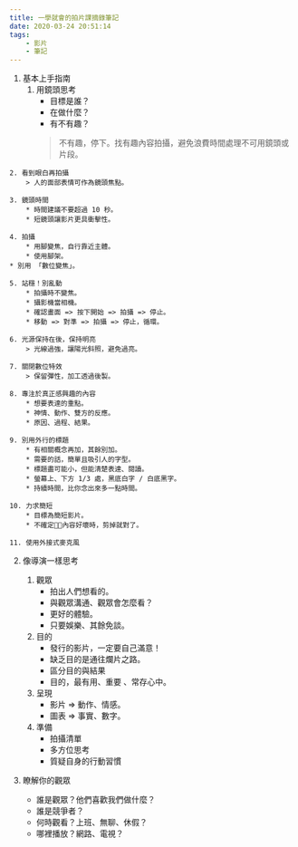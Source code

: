 ```yaml
---
title: 一學就會的拍片課摘錄筆記
date: 2020-03-24 20:51:14
tags:
    - 影片
    - 筆記
---
```


1. 基本上手指南 
    1. 用鏡頭思考
        * 目標是誰？
        * 在做什麼？
        * 有不有趣？
        > 不有趣，停下。找有趣內容拍攝，避免浪費時間處理不可用鏡頭或片段。
<!-- more -->
    2. 看到眼白再拍攝
        > 人的面部表情可作為鏡頭焦點。

    3. 鏡頭時間
        * 時間建議不要超過 10 秒。
        * 短鏡頭讓影片更具衝擊性。

    4. 拍攝
        * 用腳變焦，自行靠近主體。
        * 使用腳架。
    * 別用 「數位變焦」。

    5. 站穩！別亂動
        * 拍攝時不變焦。
        * 攝影機當相機。
        * 確認畫面 => 按下開始 => 拍攝 => 停止。
        * 移動 => 對準 => 拍攝 => 停止，循環。

    6. 光源保持在後，保持明亮
        > 光線過強，讓陽光斜照，避免過亮。

    7. 關閉數位特效
        > 保留彈性，加工透過後製。

    8. 專注於真正感興趣的內容
        * 想要表達的重點。
        * 神情、動作、雙方的反應。
        * 原因、過程、結果。

    9. 別用外行的標題
        * 有相關概念再加，其餘別加。
        * 需要的話，簡單且吸引人的字型。
        * 標題盡可能小，但能清楚表達、閱讀。
        * 螢幕上、下方 1/3 處，黑底白字 / 白底黑字。
        * 持續時間，比你念出來多一點時間。

    10. 力求簡短
        * 目標為簡短影片。
        * 不確定內容好壞時，剪掉就對了。

    11. 使用外接式麥克風

2. 像導演一樣思考
    1. 觀眾
        * 拍出人們想看的。
        * 與觀眾溝通、觀眾會怎麼看？
        * 更好的體驗。
        * 只要娛樂、其餘免談。
    2. 目的
        * 發行的影片，一定要自己滿意！
        * 缺乏目的是通往爛片之路。
        * 區分目的與結果
        * 目的，最有用、重要 、常存心中。
    3. 呈現
        * 影片 => 動作、情感。
        * 圖表 => 事實、數字。
    4. 準備
        * 拍攝清單
        * 多方位思考
        * 質疑自身的行動習慣

3. 瞭解你的觀眾
    * 誰是觀眾？他們喜歡我們做什麼？
    * 誰是競爭者？
    * 何時觀看？上班、無聊、休假？
    * 哪裡播放？網路、電視？
